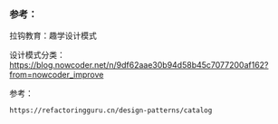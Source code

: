 ﻿### 参考：

拉钩教育：趣学设计模式

设计模式分类：https://blog.nowcoder.net/n/9df62aae30b94d58b45c7077200af162?from=nowcoder_improve

参考：
```
https://refactoringguru.cn/design-patterns/catalog
```
